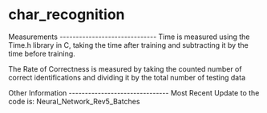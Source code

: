 # char_recognition
Measurements ------------------------------
Time is measured using the Time.h library in C, taking the time after training and subtracting it by the time before training.

The Rate of Correctness is measured by taking the counted number of correct identifications and dividing it by the total number of testing data

Other Information -------------------------------
Most Recent Update to the code is: Neural_Network_Rev5_Batches
